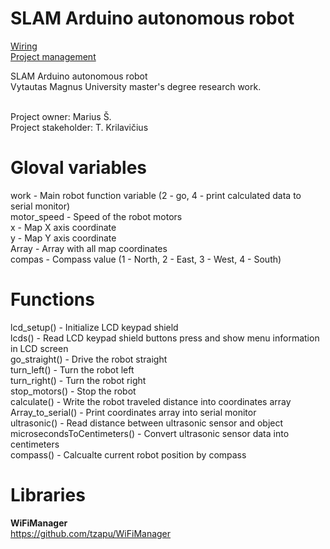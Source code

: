 # SLAM Arduino autonomous robot

[Wiring](http://l2jujq.axshare.com/#g=1&c=1&p=mvu_marius_s__master_degree_work_diagram) <br />
[Project management](https://tree.taiga.io/project/marius-s-arduino-and-esp8266-project/backlog)

SLAM Arduino autonomous robot<br />
Vytautas Magnus University master's degree research work. <br /><br />

Project owner: Marius Š. <br />
Project stakeholder: T. Krilavičius <br />

# Gloval variables
work - Main robot function variable (2 - go, 4 - print calculated data to serial monitor) <br />
motor_speed - Speed of the robot motors <br />
x - Map X axis coordinate <br />
y - Map Y axis coordinate <br />
Array -  Array with all map coordinates <br />
compas - Compass value (1 - North, 2 - East, 3 - West, 4 - South) <br />

# Functions
lcd_setup() - Initialize LCD keypad shield <br />
lcds() - Read LCD keypad shield buttons press and show menu information in LCD screen <br />
go_straight() - Drive the robot straight <br />
turn_left() - Turn the robot left <br />
turn_right() - Turn the robot right <br />
stop_motors() - Stop the robot <br />
calculate() - Write the robot traveled distance into coordinates array <br />
Array_to_serial() - Print coordinates array into serial monitor <br />
ultrasonic() - Read distance between ultrasonic sensor and object <br />
microsecondsToCentimeters() - Convert ultrasonic sensor data into centimeters <br />
compass() - Calcualte current robot position by compass <br />

# Libraries
__WiFiManager__<br />
https://github.com/tzapu/WiFiManager
